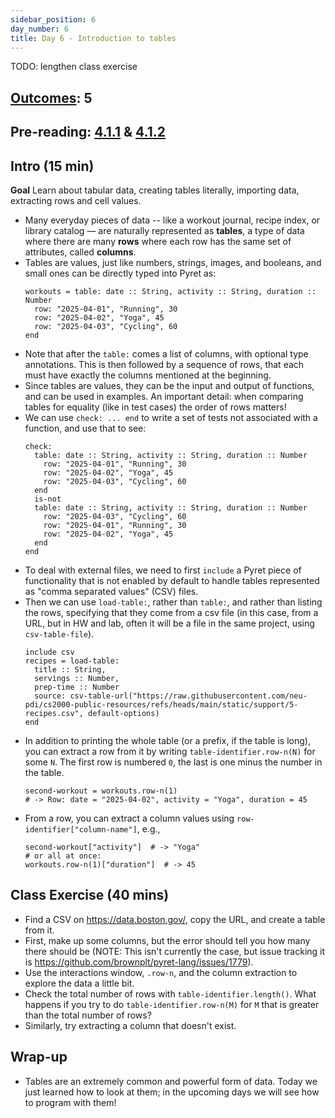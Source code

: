 ```yaml
---
sidebar_position: 6
day_number: 6
title: Day 6 - Introduction to tables
---
```

 
TODO: lengthen class exercise

## [Outcomes](../outcomes/): 5


## Pre-reading: [4.1.1](https://dcic-world.org/2024-09-03/intro-tabular-data.html#%28part._.Creating_.Tabular_.Data%29) \& [4.1.2](https://dcic-world.org/2024-09-03/intro-tabular-data.html#%28part._.Extracting_.Rows_and_.Cell_.Values%29)

## Intro (15 min)

**Goal** Learn about tabular data, creating tables literally, importing data, extracting rows and cell values.

- Many everyday pieces of data -- like a workout journal, recipe index, or
  library catalog — are naturally represented as **tables**, a type of data
  where there are many **rows** where each row has the same set of attributes,
  called **columns**.
- Tables are values, just like numbers, strings, images, and booleans, and small ones can be directly typed into Pyret as:
  ```pyret
  workouts = table: date :: String, activity :: String, duration :: Number
    row: "2025-04-01", "Running", 30
    row: "2025-04-02", "Yoga", 45
    row: "2025-04-03", "Cycling", 60
  end
  ```
- Note that after the `table:` comes a list of columns, with optional type
  annotations. This is then followed by a sequence of rows, that each must have
  exactly the columns mentioned at the beginning.
- Since tables are values, they can be the input and output of functions, and
  can be used in examples. An important detail: when comparing tables for
  equality (like in test cases) the order of rows matters! 
- We can use `check: ... end` to write a set of tests not associated with a function, and use that to see: 
  ```pyret
  check:
    table: date :: String, activity :: String, duration :: Number
      row: "2025-04-01", "Running", 30
      row: "2025-04-02", "Yoga", 45
      row: "2025-04-03", "Cycling", 60
    end
    is-not
    table: date :: String, activity :: String, duration :: Number
      row: "2025-04-03", "Cycling", 60
      row: "2025-04-01", "Running", 30
      row: "2025-04-02", "Yoga", 45
    end
  end
  ```
- To deal with external files, we need to first `include` a Pyret piece of
  functionality that is not enabled by default to handle tables represented as
  "comma separated values" (CSV) files.
- Then we can use `load-table:`, rather than `table:`, and rather than listing
  the rows, specifying that they come from a csv file (in this case, from a URL,
  but in HW and lab, often it will be a file in the same project, using
  `csv-table-file`).
  ```pyret
  include csv
  recipes = load-table:
    title :: String,
    servings :: Number,
    prep-time :: Number
    source: csv-table-url("https://raw.githubusercontent.com/neu-pdi/cs2000-public-resources/refs/heads/main/static/support/5-recipes.csv", default-options)
  end
  ```
- In addition to printing the whole table (or a prefix, if the table is long),
  you can extract a row from it by writing `table-identifier.row-n(N)` for some `N`.
  The first row is numbered `0`, the last is one minus the number in the table.
  ```pyret
  second-workout = workouts.row-n(1)
  # -> Row: date = "2025-04-02", activity = "Yoga", duration = 45
  ```
- From a row, you can extract a column values using `row-identifier["column-name"]`, e.g.,
  ```pyret
  second-workout["activity"]  # -> "Yoga"
  # or all at once:
  workouts.row-n(1)["duration"]  # -> 45
  ```

## Class Exercise (40 mins)
- Find a CSV on https://data.boston.gov/, copy the URL, and create a table from it.
- First, make up some columns, but the error should tell you how many there should be (NOTE: This isn't currently the case, but issue tracking it is https://github.com/brownplt/pyret-lang/issues/1779).
- Use the interactions window, `.row-n`, and the column extraction to explore
  the data a little bit.
- Check the total number of rows with `table-identifier.length()`. What happens
  if you try to do `table-identifier.row-n(M)` for `M` that is greater than the
  total number of rows?
- Similarly, try extracting a column that doesn't exist. 


## Wrap-up
- Tables are an extremely common and powerful form of data. Today we just
  learned how to look at them; in the upcoming days we will see how to program with them!
